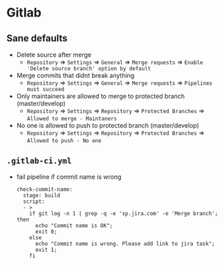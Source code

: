 # Gitlab
## Sane defaults
* Delete source after merge
    * `Repository` => `Settings` => `General` => `Merge requests` => `Enable 'Delete source branch' option by default`
* Merge commits that didnt break anything
    * `Repository` => `Settings` => `General` => `Merge requests` => `Pipelines must succeed`
* Only maintainers are allowed to merge to protected branch (master/develop)
    * `Repository` => `Settings` => `Repository` => `Protected Branches` => `Allowed to merge - Maintaners`
* No one is allowed to push to protected branch (master/develop)
    *  `Repository` => `Settings` => `Repository` => `Protected Branches` => `Allowed to push - No one`
## `.gitlab-ci.yml`
* fail pipeline if commit name is wrong
    ```
    check-commit-name:
      stage: build
      script:
      - >
        if git log -n 1 | grep -q -e 'sp.jira.com' -e 'Merge branch'; then
          echo "Commit name is OK";
          exit 0;
        else
          echo "Commit name is wrong. Please add link to jira task";
          exit 1;
        fi
    ```
